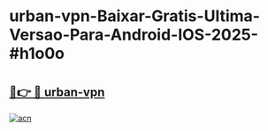 # urban-vpn-Baixar-Gratis-Ultima-Versao-Para-Android-IOS-2025-#h1o0o

# <h2><a href="https://ainizakaria.my?title=urban-vpn&ref=25M">🔗👉 🔴 urban-vpn</a></h2>

[![acn](https://github.com/user-attachments/assets/0f9c940e-d8b0-45ae-aac7-cd30a18b3e1c)](https://ainizakaria.my?title=urban-vpn&ref=25M)

